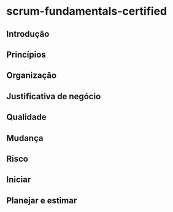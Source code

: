 # scrum-fundamentals-certified

## Introdução 
## Princípios
## Organização
## Justificativa de negócio
## Qualidade 
## Mudança
## Risco
## Iniciar
## Planejar e estimar
